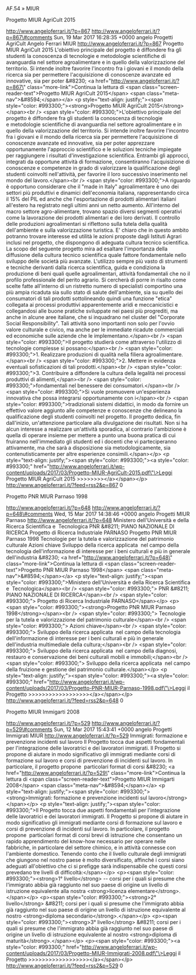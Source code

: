 AF.54 » MIUR

Progetto MIUR AgriCult 2015

http://www.angeloferrari.it/?p=867 http://www.angeloferrari.it/?p=867\#comments Sun, 19 Mar 2017 16:28:35 +0000 angelo Progetti AgriCult Angelo Ferrari MIUR http://www.angeloferrari.it/?p=867 Progetto MIUR AgriCult 2015 L'obiettivo principale del progetto è diffondere fra gli studenti la conoscenza di tecnologie e metodologie scientifiche di avanguardia nel settore agroalimentare e in quello della valorizzazione del territorio. Si intende inoltre favorire l'incontro fra i giovani e il mondo della ricerca sia per permettere l'acquisizione di conoscenze avanzate ed innovative, sia per poter &\#8230; \<a href=\"http://www.angeloferrari.it/?p=867\" class=\"more-link\"\>Continua la lettura di \<span class=\"screen-reader-text\"\>Progetto MIUR AgriCult 2015\</span\> \<span class=\"meta-nav\"\>&\#8594;\</span\>\</a\> \<p style=\"text-align: justify;\"\>\<span style=\"color: \#993300;\"\>\<strong\>Progetto MIUR AgriCult 2015\</strong\>\</span\>\<br /\> \<span style=\"color: \#993300;\"\>L'obiettivo principale del progetto è diffondere fra gli studenti la conoscenza di tecnologie e metodologie scientifiche di avanguardia nel settore agroalimentare e in quello della valorizzazione del territorio. Si intende inoltre favorire l'incontro fra i giovani e il mondo della ricerca sia per permettere l'acquisizione di conoscenze avanzate ed innovative, sia per poter apprezzare opportunamente l'approccio scientifico e le soluzioni tecniche impiegate per raggiungere i risultati d'investigazione scientifica. Entrambi gli approcci, integrati da opportune attività di formazione, consentiranno l'acquisizione di conoscenze e competenze in grado di valorizzare la qualificazione degli studenti coinvolti nell'attività, per favorire il loro successivo inserimento nel mondo del lavoro.\</span\>\<br /\> \<span style=\"color: \#993300;\"\>A riguardo è opportuno considerare che il "made in Italy" agroalimentare è uno dei settori più produttivi e dinamici dell'economia italiana, rappresentando circa il 15% del PIL ed anche che l'esportazione di prodotti alimentari italiani all'estero ha registrato negli ultimi anni un netto aumento. All'interno del macro settore agro-alimentare, trovano spazio diversi segmenti operativi come la lavorazione dei prodotti alimentari e dei loro derivati. Il controllo delle produzioni agroalimentari si riflettono sulla tutela della qualità dell'ambiente e sulla valorizzazione turistica. E' chiaro che in questo ambito potranno trovare interesse ed utilità le azioni proposte dagli Istituti Agrari inclusi nel progetto, che dispongono di adeguata cultura tecnico scientifica. La scopo del seguente progetto mira ad esaltare l'importanza della diffusione della cultura tecnico scientifica quale fattore fondamentale nello sviluppo delle società più avanzate. L'utilizzo sempre più vasto di strumenti e tecniche derivanti dalla ricerca scientifica, guida e condiziona la produzione di beni quali quelle agroalimentari, attività fondamentali che no il profilo professionale del perito agrario. Si cercherà di porre in risalto come scelte fatte all'interno di un ristretto numero di specialisti comportino una più ampia ricaduta sia sullo stato di salute dell'ambiente, sia su quello dei consumatori di tali prodotti sottolineando quindi una funzione "etica" collegata ai processi produttivi apparentemente aridi e meccanicistici e collegandosi alle buone pratiche sviluppate nei paesi più progrediti, ma anche in alcune aree italiane, che si inquadrano nel cluster del "Corporate Social Responsibility". Tali attività sono importanti non solo per l'ovvio valore culturale e civico, ma anche per le immediate ricadute commerciali ed economiche sulle aziende che le implementano.\</span\>\<br /\> \<span style=\"color: \#993300;\"\>Il progetto studierà come attraverso l'utilizzo di tecnologie complesse si possano:\</span\>\<br /\> \<span style=\"color: \#993300;\"\>1. Realizzare produzioni di qualità nella filiera agroalimentare.\</span\>\<br /\> \<span style=\"color: \#993300;\"\>2. Mettere in evidenza eventuali sofisticazioni di tali prodotti.\</span\>\<br /\> \<span style=\"color: \#993300;\"\>3. Contribuire a diffondere la cultura della legalità nei processi produttivi di alimenti,\</span\>\<br /\> \<span style=\"color: \#993300;\"\>fondamentali nel benessere dei consumatori.\</span\>\<br /\> \<span style=\"color: \#993300;\"\>Si vuole promuovere un'esperienza innovativa che possa integrarsi opportunamente con i\</span\>\<br /\> \<span style=\"color: \#993300;\"\>tradizionali sistemi didattici, in modo da fornire un effettivo valore aggiunto alle competenze e conoscenze che delineano la qualificazione degli studenti coinvolti nel progetto. Il progetto dedica, fin dall'inizio, un'attenzione particolare alla divulgazione dei risultati. Non si ha alcun interesse a realizzare un'attività sporadica, al contrario l'ambizione è quella di operare insieme per mettere a punto una buona pratica di cui fruiranno nell'immediato gli studenti ed i docenti che vi parteciperanno attivamente, ma che sarà a disposizione sia metodologicamente, sia contenutisticamente per altre esperienze consimili.\</span\>\</p\> \<p style=\"text-align: justify;\"\>\<span style=\"color: \#993300;\"\>\<a style=\"color: \#993300;\" href=\"http://www.angeloferrari.it/wp-content/uploads/2017/03/Progetto-MIUR-AgriCult-2015.pdf\"\>Leggi Progetto MIUR AgriCult 2015 &gt;&gt;&gt;&gt;&gt;&gt;&gt;&gt;\</a\>\</span\>\</p\> http://www.angeloferrari.it/?feed=rss2&p=867 0

Progetto PNR MIUR Parnaso 1998

http://www.angeloferrari.it/?p=648 http://www.angeloferrari.it/?p=648\#comments Wed, 15 Mar 2017 14:38:46 +0000 angelo Progetti MIUR Parnaso http://www.angeloferrari.it/?p=648 Ministero dell'Università e della Ricerca Scientifica e  Tecnologica PNR &\#8211; PIANO NAZIONALE DI RICERCA Progetto di Ricerca Industriale PARNASO Progetto PNR MIUR Parnaso 1998 Tecnologie per la tutela e valorizzazione del patrimonio culturale Azioni chiave Sviluppo della ricerca applicata  nel campo della tecnologia dell'informazione di interesse per i beni culturali e più in generale dell'industria &\#8230; \<a href=\"http://www.angeloferrari.it/?p=648\" class=\"more-link\"\>Continua la lettura di \<span class=\"screen-reader-text\"\>Progetto PNR MIUR Parnaso 1998\</span\> \<span class=\"meta-nav\"\>&\#8594;\</span\>\</a\> \<p style=\"text-align: justify;\"\>\<span style=\"color: \#993300;\"\>Ministero dell'Università e della Ricerca Scientifica e  Tecnologica\</span\>\<br /\> \<span style=\"color: \#993300;\"\> PNR &\#8211; PIANO NAZIONALE DI RICERCA\</span\>\<br /\> \<span style=\"color: \#993300;\"\> Progetto di Ricerca Industriale PARNASO\</span\>\</p\> \<p\>\<span style=\"color: \#993300;\"\>\<strong\>Progetto PNR MIUR Parnaso 1998\</strong\>\</span\>\<br /\> \<span style=\"color: \#993300;\"\> Tecnologie per la tutela e valorizzazione del patrimonio culturale\</span\>\<br /\> \<span style=\"color: \#993300;\"\> Azioni chiave\</span\>\<br /\> \<span style=\"color: \#993300;\"\> Sviluppo della ricerca applicata  nel campo della tecnologia dell'informazione di interesse per i beni culturali e più in generale dell'industria multimediale della cultura;\</span\>\<br /\> \<span style=\"color: \#993300;\"\> Sviluppo della ricerca applicata  nel campo della diagnosi, restauro e conservazione dei beni culturali mobili e immobili;\</span\>\<br /\> \<span style=\"color: \#993300;\"\> Sviluppo della ricerca applicata  nel campo della fruizione e gestione del patrimonio culturale.\</span\>\</p\> \<p style=\"text-align: justify;\"\>\<span style=\"color: \#993300;\"\>\<a style=\"color: \#993300;\" href=\"http://www.angeloferrari.it/wp-content/uploads/2017/03/Progetto-PNR-MIUR-Parnaso-1998.pdf\"\>Leggi il Progetto &gt;&gt;&gt;&gt;&gt;&gt;&gt;&gt;&gt;&gt;&gt;&gt;&gt;&gt;&gt;&gt;&gt;&gt;\</a\>\</span\>\</p\> http://www.angeloferrari.it/?feed=rss2&p=648 0

Progetto MIUR Immigarti 2008

http://www.angeloferrari.it/?p=529 http://www.angeloferrari.it/?p=529\#comments Sun, 12 Mar 2017 15:43:41 +0000 angelo Progetti Immigrati MIUR http://www.angeloferrari.it/?p=529 Immigrati: formazione e prevenzione incidenti sul lavoro Il Progetto tocca due aspetti fondamentali per l'integrazione delle lavoratrici e dei lavoratori immigrati. Il Progetto si propone di aiutare in modo significativo gli immigrati mediante corsi di formazione sul lavoro e corsi di prevenzione di incidenti sul lavoro. In particolare, il progetto propone  particolari format di corsi &\#8230; \<a href=\"http://www.angeloferrari.it/?p=529\" class=\"more-link\"\>Continua la lettura di \<span class=\"screen-reader-text\"\>Progetto MIUR Immigarti 2008\</span\> \<span class=\"meta-nav\"\>&\#8594;\</span\>\</a\> \<p style=\"text-align: justify;\"\>\<span style=\"color: \#993300;\"\>\<strong\>Immigrati: formazione e prevenzione incidenti sul lavoro\</strong\>\</span\>\</p\> \<p style=\"text-align: justify;\"\>\<span style=\"color: \#993300;\"\>Il Progetto tocca due aspetti fondamentali per l'integrazione delle lavoratrici e dei lavoratori immigrati. Il Progetto si propone di aiutare in modo significativo gli immigrati mediante corsi di formazione sul lavoro e corsi di prevenzione di incidenti sul lavoro. In particolare, il progetto propone  particolari format di corsi brevi di istruzione che consentano un rapido apprendimento del know-how necessario per operare nelle fabbriche, in particolare del settore chimico, e in attività connesse con l'ambiente domestico. Tenendo conto che il livello culturale degli immigrati che giungono nel nostro paese è molto diversificato, affinché i corsi siano adeguati all'obiettivo che ci si prefigge sarà indispensabile che questi corsi prevedano tre livelli di difficoltà:\</span\>\</p\> \<p\>\<span style=\"color: \#993300;\"\>\<strong\>1° livello\</strong\> -- corsi per i quali si presume che l'immigrato abbia già raggiunto nel suo paese di origine un livello di istruzione equivalente alla nostra \<strong\>licenza elementare\</strong\>.\</span\>\</p\> \<p\>\<span style=\"color: \#993300;\"\>\<strong\>2° livello\</strong\> &\#8211; corsi per i quali si presume che l'immigrato abbia già raggiunto nel suo paese di origine un livello di istruzione equivalente al nostro \<strong\>diploma secondario\</strong\>.\</span\>\</p\> \<p\>\<span style=\"color: \#993300;\"\>\<strong\>3° livello\</strong\> &\#8211; corsi per i quali si presume che l'immigrato abbia già raggiunto nel suo paese di origine un livello di istruzione equivalente al nostro \<strong\>diploma di maturità\</strong\>.\</span\>\</p\> \<p\>\<span style=\"color: \#993300;\"\>\<a style=\"color: \#993300;\" href=\"http://www.angeloferrari.it/wp-content/uploads/2017/03/Progetto-MIUR-Immigrati-2008.pdf\"\>Leggi il Progetto &gt;&gt;&gt;&gt;&gt;&gt;&gt;&gt;&gt;&gt;&gt;&gt;&gt;&gt;&gt;&gt;&gt;&gt;\</a\>\</span\>\</p\> http://www.angeloferrari.it/?feed=rss2&p=529 0
